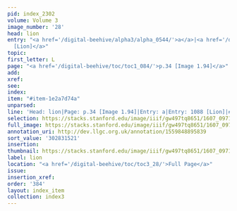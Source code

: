```yaml
---
pid: index_2302
volume: Volume 3
image_number: '28'
head: lion
entry: "<a href='/digital-beehive/alpha3/alpha_0544/'>a</a>|<a href='/digital-beehive/num5/num_1467/'>1088
  [Lion]</a>"
topic:
first_letter: L
page: "<a href='/digital-beehive/toc/toc1_084/'>p.34 [Image 1.94]</a>"
add:
xref:
see:
index:
item: "#item-1e2a7d74a"
unparsed:
line: 'Head: lion|Page: p.34 [Image 1.94]|Entry: a|Entry: 1088 [Lion]|#item-1e2a7d74a'
selection: https://stacks.stanford.edu/image/iiif/gw497tq8651/1607_0971/1836,1521,574,139/full/0/default.jpg
full_image: https://stacks.stanford.edu/image/iiif/gw497tq8651/1607_0971/full/full/0/default.jpg
annotation_uri: http://dev.llgc.org.uk/annotation/1559848895839
sort_value: '302831521'
insertion:
thumbnail: https://stacks.stanford.edu/image/iiif/gw497tq8651/1607_0971/1836,1521,574,139/150,/0/default.jpg
label: lion
location: "<a href='/digital-beehive/toc/toc3_28/'>Full Page</a>"
issue:
insertion_xref:
order: '384'
layout: index_item
collection: index3
---
```

